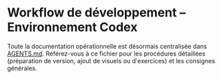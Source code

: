 # Workflow de développement – Environnement Codex

Toute la documentation opérationnelle est désormais centralisée dans [AGENTS.md](./AGENTS.md). Référez-vous à ce fichier pour les procédures détaillées (préparation de version, ajout de visuels ou d'exercices) et les consignes générales.
